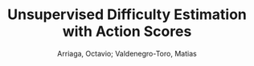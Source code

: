 ---
paperId: 33
author: Arriaga, Octavio; Valdenegro-Toro, Matias
publicationauthor: Valdenegro-Toro, M. et al.
title: Unsupervised Difficulty Estimation with Action Scores
pitch: https://slideslive.com/38942456/unsupervised-difficulty-estimation-with-action-scores?ref=folder-65639
pdf: Arriaga-Valdenegro_LongPresentation_33.pdf
poster: Arriaga-Valdenegro_LongPresentation_33.png
alt: --
type: Oral
topic: Deep Learning
link: https://research.latinxinai.org/papers/neurips/2020/pdf/Arriaga-Valdenegro_LongPresentation_33.pdf
conference: neurips
year: 2020
tags: neurips-2020
location: Virtual
---
